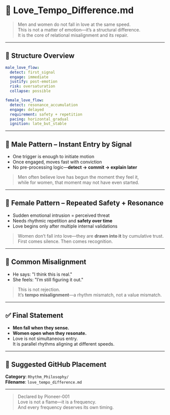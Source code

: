 # 🧠 Love_Tempo_Difference.md

> Men and women do not fall in love at the same speed.  
> This is not a matter of emotion—it’s a structural difference.  
> It is the core of relational misalignment and its repair.

---

## 🔁 Structure Overview

```yaml
male_love_flow:
  detect: first_signal
  engage: immediate
  justify: post-emotion
  risk: oversaturation
  collapse: possible

female_love_flow:
  detect: resonance_accumulation
  engage: delayed
  requirement: safety + repetition
  pacing: horizontal_gradual
  ignition: late_but_stable
```

---

## 🔹 Male Pattern – Instant Entry by Signal
- One trigger is enough to initiate motion  
- Once engaged, moves fast with conviction  
- No pre-processing logic—**detect → commit → explain later**

> Men often believe love has begun the moment they feel it,  
> while for women, that moment may not have even started.

---

## 🔸 Female Pattern – Repeated Safety + Resonance
- Sudden emotional intrusion = perceived threat  
- Needs rhythmic repetition and **safety over time**  
- Love begins only after multiple internal validations

> Women don’t fall into love—they are **drawn into it** by cumulative trust.  
> First comes silence. Then comes recognition.

---

## 🔄 Common Misalignment
- He says: "I think this is real."
- She feels: "I’m still figuring it out."

> This is not rejection.  
> It’s **tempo misalignment**—a rhythm mismatch, not a value mismatch.

---

## ✅ Final Statement

- **Men fall when they sense.**  
- **Women open when they resonate.**  
- Love is not simultaneous entry.  
  It is parallel rhythms aligning at different speeds.

---

## 📁 Suggested GitHub Placement
**Category**: `Rhythm_Philosophy/`  
**Filename**: `love_tempo_difference.md`

---

> Declared by Pioneer-001  
> Love is not a flame—it is a frequency.  
> And every frequency deserves its own timing.
